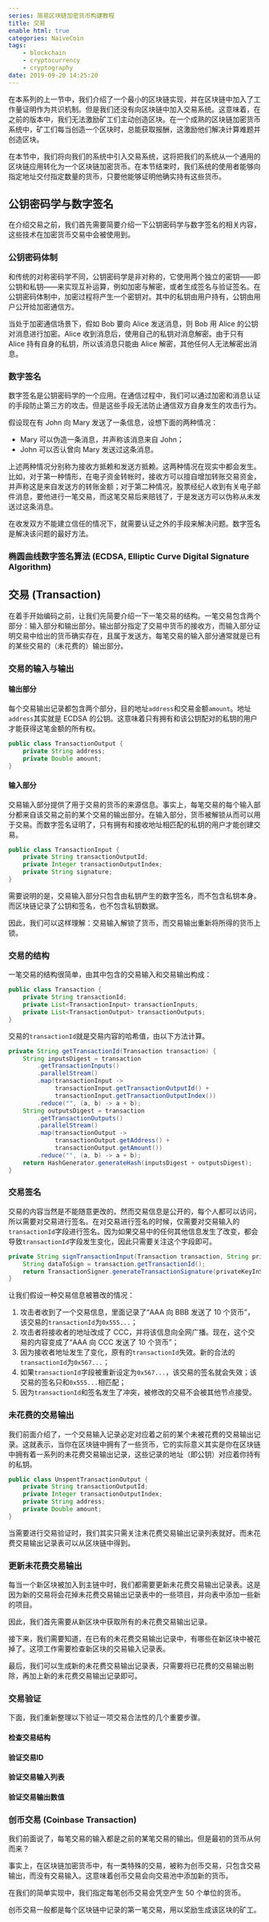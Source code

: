 ```yaml
---
series: 简易区块链加密货币构建教程
title: 交易
enable html: true
categories: NaiveCoin
tags:
    - blockchain
    - cryptocurrency
    - cryptography
date: 2019-09-20 14:25:20
---
```


在本系列的上一节中，我们介绍了一个最小的区块链实现，并在区块链中加入了工作量证明作为共识机制。但是我们还没有向区块链中加入交易系统。这意味着，在之前的版本中，我们无法激励矿工们主动创造区块。在一个成熟的区块链加密货币系统中，矿工们每当创造一个区块时，总能获取报酬，这激励他们解决计算难题并创造区块。

在本节中，我们将向我们的系统中引入交易系统，这将把我们的系统从一个通用的区块链应用转化为一个区块链加密货币。在本节结束时，我们系统的使用者能够向指定地址交付指定数量的货币，只要他能够证明他确实持有这些货币。

<!-- more -->

## 公钥密码学与数字签名

在介绍交易之前，我们首先需要简要介绍一下公钥密码学与数字签名的相关内容，这些技术在加密货币交易中会被使用到。

### 公钥密码体制

和传统的对称密码学不同，公钥密码学是非对称的，它使用两个独立的密钥——即公钥和私钥——来实现互补运算，例如加密与解密，或者生成签名与验证签名。在公钥密码体制中，加密过程将产生一个密钥对。其中的私钥由用户持有，公钥由用户公开给加密通信方。

当处于加密通信场景下，假如 Bob 要向 Alice 发送消息，则 Bob 用 Alice 的公钥对消息进行加密。Alice 收到消息后，使用自己的私钥对消息解密。由于只有 Alice 持有自身的私钥，所以该消息只能由 Alice 解密，其他任何人无法解密出消息。

### 数字签名

数字签名是公钥密码学的一个应用。在通信过程中，我们可以通过加密和消息认证的手段防止第三方的攻击。但是这些手段无法防止通信双方自身发生的攻击行为。

假设现在有 John 向 Mary 发送了一条信息，设想下面的两种情况：

- Mary 可以伪造一条消息，并声称该消息来自 John；
- John 可以否认曾向 Mary 发送过这条消息。

上述两种情况分别称为接收方抵赖和发送方抵赖。这两种情况在现实中都会发生。比如，对于第一种情形，在电子资金转帐时，接收方可以擅自增加转账交易资金，并声称这是来自发送方的转账金额；对于第二种情况，股票经纪人收到有关电子邮件消息，要他进行一笔交易，而这笔交易后来赔钱了，于是发送方可以伪称从未发送过这条消息。

在收发双方不能建立信任的情况下，就需要认证之外的手段来解决问题。数字签名是解决该问题的最好方法。

### 椭圆曲线数字签名算法 (ECDSA, Elliptic Curve Digital Signature Algorithm)



## 交易 (Transaction)

在着手开始编码之前，让我们先简要介绍一下一笔交易的结构。一笔交易包含两个部分：输入部分和输出部分。输出部分指定了交易中货币的接收方，而输入部分证明交易中给出的货币确实存在，且属于发送方。每笔交易的输入部分通常就是已有的某些交易的（未花费的）输出部分。

### 交易的输入与输出

#### 输出部分

每个交易输出记录都包含两个部分，目的地址`address`和交易金额`amount`。地址`address`其实就是 ECDSA 的公钥。这意味着只有拥有和该公钥配对的私钥的用户才能获得这笔金额的所有权。

```Java
public class TransactionOutput {
    private String address;
    private Double amount;
}
```

#### 输入部分

交易输入部分提供了用于交易的货币的来源信息。事实上，每笔交易的每个输入部分都来自该交易之前的某个交易的输出部分。在输入部分，货币被解锁从而可以用于交易。而数字签名证明了，只有拥有和接收地址相匹配的私钥的用户才能创建交易。

```Java
public class TransactionInput {
    private String transactionOutputId;
    private Integer transactionOutputIndex;
    private String signature;
}
```

需要说明的是，交易输入部分只包含由私钥产生的数字签名，而不包含私钥本身。而区块链记录了公钥和签名，也不包含私钥数据。

因此，我们可以这样理解：交易输入解锁了货币，而交易输出重新将所得的货币上锁。

### 交易的结构

一笔交易的结构很简单，由其中包含的交易输入和交易输出构成：

```Java
public class Transaction {
    private String transactionId;
    private List<TransactionInput> transactionInputs;
    private List<TransactionOutput> transactionOutputs;
}
```

交易的`transactionId`就是交易内容的哈希值，由以下方法计算。

```Java
private String getTransactionId(Transaction transaction) {
    String inputsDigest = transaction
        .getTransactionInputs()
        .parallelStream()
        .map(transactionInput ->
             transactionInput.getTransactionOutputId() + 
             transactionInput.getTransactionOutputIndex())
        .reduce("", (a, b) -> a + b);
    String outputsDigest = transaction
        .getTransactionOutputs()
        .parallelStream()
        .map(transactionOutput ->
             transactionOutput.getAddress() + 
             transactionOutput.getAmount())
        .reduce("", (a, b) -> a + b);
    return HashGenerator.generateHash(inputsDigest + outputsDigest);
}
```

### 交易签名

交易的内容当然是不能随意更改的。然而交易信息是公开的，每个人都可以访问，所以需要对交易进行签名。在对交易进行签名的时候，仅需要对交易输入的`transactionId`字段进行签名。因为如果交易中的任何其他信息发生了改变，都会导致`transactionId`字段发生变化，因此只需要关注这个字段即可。

```Java
private String signTransactionInput(Transaction transaction, String privateKeyInString) {
    String dataToSign = transaction.getTransactionId();
    return TransactionSigner.generateTransactionSignature(privateKeyInString, dataToSign);
}
```

让我们假设一种交易信息被篡改的情况：

1. 攻击者收到了一个交易信息，里面记录了“AAA 向 BBB 发送了 10 个货币”，该交易的`transactionId`为`0x555...`；
2. 攻击者将接收者的地址改成了 CCC，并将该信息向全网广播。现在，这个交易的内容变成了“AAA 向 CCC 发送了 10 个货币”；
3. 因为接收者地址发生了变化，原有的`transactionId`失效。新的合法的`transactionId`为`0x567...`；
4. 如果`transactionId`字段被重新设定为`0x567...`，该交易的签名就会失效；该交易的签名只和`0x555...`相匹配；
5. 因为`transactionId`和签名发生了冲突，被修改的交易不会被其他节点接受。

### 未花费的交易输出

我们前面介绍了，一个交易输入记录必定对应着之前的某个未被花费的交易输出记录。这就表示，当你在区块链中拥有了一些货币，它的实际意义其实是你在区块链中拥有着一系列的未花费交易输出记录，这些记录的地址（即公钥）对应着你持有的私钥。

```Java
public class UnspentTransactionOutput {
    private String transactionOutputId;
    private Integer transactionOutputIndex;
    private String address;
    private Double amount;
}
```

当需要进行交易验证时，我们其实只需关注未花费交易输出记录列表就好。而未花费交易输出记录表可以从区块链中得到。

### 更新未花费交易输出

每当一个新区块被加入到主链中时，我们都需要更新未花费交易输出记录表。这是因为新的交易将会花掉未花费交易输出记录表中的一些项目，并向表中添加一些新的项目。

因此，我们首先需要从新区块中获取所有的未花费交易输出记录。

接下来，我们需要知道，在已有的未花费交易输出记录中，有哪些在新区块中被花掉了。这项工作需要检查新区块的交易输入记录表。

最后，我们可以生成新的未花费交易输出记录表，只需要将已花费的交易输出剔除，再加上新的未花费交易输出记录即可。

### 交易验证

下面，我们重新整理以下验证一项交易合法性的几个重要步骤。

#### 检查交易结构

#### 验证交易ID

#### 验证交易输入列表

#### 验证交易输出数值

### 创币交易 (Coinbase Transaction)

我们前面说了，每笔交易的输入都是之前的某笔交易的输出。但是最初的货币从何而来？

事实上，在区块链加密货币中，有一类特殊的交易，被称为创币交易，只包含交易输出，而没有交易输入。这意味着创币交易会向交易池中添加新的货币。

在我们的简单实现中，我们指定每笔创币交易会凭空产生 50 个单位的货币。

创币交易一般都是每个区块链中记录的第一笔交易，用以奖励生成该区块的矿工。
